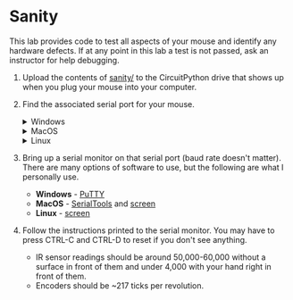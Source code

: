 # Sanity

This lab provides code to test all aspects of your mouse and identify any hardware defects. If at any point in this lab a test is not passed, ask an instructor for help debugging.

1. Upload the contents of [sanity/](../labs/sanity/) to the CircuitPython drive that shows up when you plug your mouse into your computer.
2. Find the associated serial port for your mouse.
    <details>
    <summary>Windows</summary>

    Open up `Device Manager` and check the `Ports (COM & LPT)` dropdown. Your serial (COM) port is one of those. If it's hard to identify, try unplugging and replugging your mouse and see which COM port disappears.

    </details>
    <details>
    <summary>MacOS</summary>

    Run `ls  /dev/tty.*` in Terminal. The correct port is one of those. If it's hard to identify, try unplugging and replugging your mouse and see which port disappears.

    </details>
    <details>
    <summary>Linux</summary>

    Hello there! A fellow power user you are. Your distro may be different, but chances are it's under something like `/dev/ttyACM0`.

    </details>
3. Bring up a serial monitor on that serial port (baud rate doesn't matter). There are many options of software to use, but the following are what I personally use.
    * **Windows** - [PuTTY](https://www.chiark.greenend.org.uk/~sgtatham/putty/latest.html)
    * **MacOS** - [SerialTools](https://apps.apple.com/us/app/serialtools/id611021963?mt=12) and [screen](https://en.wikipedia.org/wiki/GNU_Screen)
    * **Linux** - [screen](https://en.wikipedia.org/wiki/GNU_Screen)
4. Follow the instructions printed to the serial monitor. You may have to press CTRL-C and CTRL-D to reset if you don't see anything.
    * IR sensor readings should be around 50,000-60,000 without a surface in front of them and under 4,000 with your hand right in front of them.
    * Encoders should be \~217 ticks per revolution.

